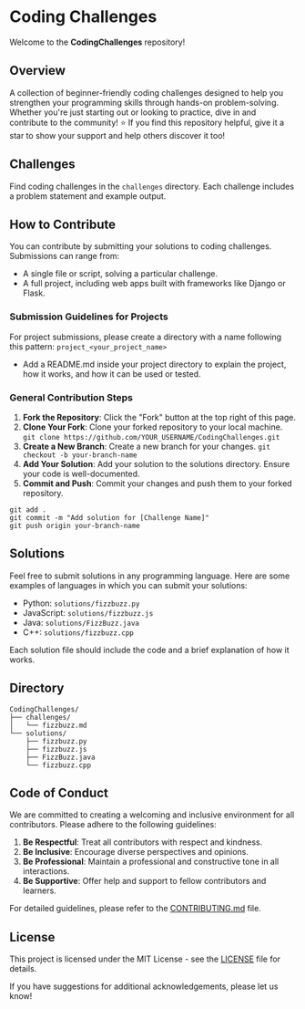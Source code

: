 # Coding Challenges

Welcome to the **CodingChallenges** repository!

## Overview

A collection of beginner-friendly coding challenges designed to help you strengthen your programming skills through hands-on problem-solving. Whether you're just starting out or looking to practice, dive in and contribute to the community! ⭐ If you find this repository helpful, give it a star to show your support and help others discover it too!
## Challenges

Find coding challenges in the `challenges` directory. Each challenge includes a problem statement and example output.

## How to Contribute

You can contribute by submitting your solutions to coding challenges. Submissions can range from:
- A single file or script, solving a particular challenge.
- A full project, including web apps built with frameworks like Django or Flask.
### Submission Guidelines for Projects
For project submissions, please create a directory with a name following this pattern:
`project_<your_project_name>`
- Add a README.md inside your project directory to explain the project, how it works, and how it can be used or tested.

### General Contribution Steps

1. **Fork the Repository**: Click the "Fork" button at the top right of this page.
2. **Clone Your Fork**: Clone your forked repository to your local machine.
   ```git clone https://github.com/YOUR_USERNAME/CodingChallenges.git```
3. **Create a New Branch**: Create a new branch for your changes.
   ```git checkout -b your-branch-name```
4. **Add Your Solution**: Add your solution to the solutions directory. Ensure your code is well-documented.
5. **Commit and Push**: Commit your changes and push them to your forked repository.
```
git add .
git commit -m "Add solution for [Challenge Name]"
git push origin your-branch-name
```

## Solutions
Feel free to submit solutions in any programming language. Here are some examples of languages in which you can submit your solutions:

- Python: `solutions/fizzbuzz.py`
- JavaScript: `solutions/fizzbuzz.js`
- Java: `solutions/FizzBuzz.java`
- C++: `solutions/fizzbuzz.cpp`

Each solution file should include the code and a brief explanation of how it works.

## Directory

```
CodingChallenges/
├── challenges/
│   └── fizzbuzz.md
└── solutions/
    ├── fizzbuzz.py
    ├── fizzbuzz.js
    ├── FizzBuzz.java
    └── fizzbuzz.cpp
```
## Code of Conduct

We are committed to creating a welcoming and inclusive environment for all contributors. Please adhere to the following guidelines:

1. **Be Respectful**: Treat all contributors with respect and kindness.
2. **Be Inclusive**: Encourage diverse perspectives and opinions.
3. **Be Professional**: Maintain a professional and constructive tone in all interactions.
4. **Be Supportive**: Offer help and support to fellow contributors and learners.

For detailed guidelines, please refer to the [CONTRIBUTING.md](CONTRIBUTING.md) file.

## License

This project is licensed under the MIT License - see the [LICENSE](LICENSE) file for details.


If you have suggestions for additional acknowledgements, please let us know!


